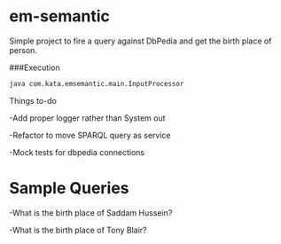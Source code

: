 # em-semantic


Simple project to fire a query against DbPedia and get the birth place of person.


###Execution 

```sh
java com.kata.emsemantic.main.InputProcessor
```



Things to-do

-Add proper logger rather than System out 

-Refactor to move SPARQL query as service 

-Mock tests for dbpedia connections  



# Sample Queries

-What is the birth place of Saddam Hussein? 

-What is the birth place of Tony Blair?
